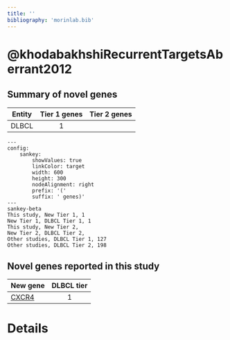 ```yaml
---
title: ''
bibliography: 'morinlab.bib'
---
```


# @khodabakhshiRecurrentTargetsAberrant2012
## Summary of novel genes

|Entity| Tier 1 genes| Tier 2 genes|
|:-:|:-:|:-:|
|DLBCL|1||
```mermaid
---
config:
    sankey:
        showValues: true
        linkColor: target
        width: 600
        height: 300
        nodeAlignment: right
        prefix: '('
        suffix: ' genes)'
---
sankey-beta
This study, New Tier 1, 1
New Tier 1, DLBCL Tier 1, 1
This study, New Tier 2, 
New Tier 2, DLBCL Tier 2, 
Other studies, DLBCL Tier 1, 127
Other studies, DLBCL Tier 2, 198
```


## Novel genes reported in this study

|New gene|DLBCL tier|
|:-|:-:|
|[CXCR4](CXCR4)|1 |

# Details


